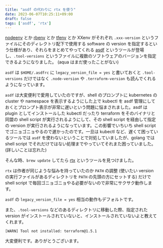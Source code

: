 ```yaml
---
title: "asdf の代わりに rtx を使う"
date: 2023-06-07T10:25:11+09:00
draft: false
tags: ['asdf', 'rtx']
---
```


[nodeenv](https://github.com/nodenv/nodenv) とか [rbenv](https://github.com/rbenv/rbenv) とか [tfenv](https://github.com/tfutils/tfenv) とか XXenv がそれぞれ `.xxx-version` というファイルにそのディレクトリ配下で使用する software の version を指定するという仕様があり、それらをまとめてやってくれる [asdf](https://github.com/asdf-vm/asdf) というツールが登場し、`.tool-versions` というファイルに複数のソフトウェアのバージョンを指定できるようになりました。 (aqua はまだ使ったことがない)

`asdf` は `$HOME/.asdfrc` に `legacy_version_file = yes` と書いておくと `.tool-versions` だけではなく `.node-version` や `.terraform-version` も読んでくれるようになっています。

`asdf` は大変便利で愛用していたのですが、shell のプロンプトに kubernetes の cluster や namespace を表示するようにした上で kubectl を asdf 管理にしておくとプロンプト表示が非常に遅いという問題に悩まされました。asdf は plugin としてインストールした kubectl だったり terraform をそのバイナリと同盟の shell script が実行されるようにして、その shell script を経由して指定の version が実行されるようになっています。この影響でいちいち shell script でゴニョゴニョやるので遅かったのです。一旦は kubectl など、遅くて困っているツールでは `asdf` を使わないということで対処していましたが、golang では shell script でそれだけではない処理までやっていてそれまた困っていました。(詳しいことは忘れた)

そんな時、`brew update` してたら [rtx](https://github.com/jdxcode/rtx) というツールを見つけました。

`rtx` は作者が同じような悩みを持っていたのか `PATH` の調整 (使いたい version の実行ファイルがあるディレクトリを `PATH` の先頭の方にセットする) だけで shell script で毎回ゴニョゴニョやる必要がないので非常にサクサク動作します。

`asdf` の `legacy_version_file = yes` 相当の動作もデフォルトです。

また、`.tool-versions` などのあるディレクトリに移動した際、指定された version がインストールされていないと、インストールされていないよと教えてくれます。

```
[WARN] Tool not installed: terraform@1.5.1
```

大変便利です。ありがとうございます。

